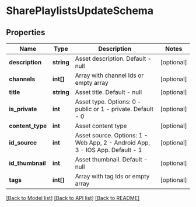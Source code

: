 # SharePlaylistsUpdateSchema

## Properties
Name | Type | Description | Notes
------------ | ------------- | ------------- | -------------
**description** | **string** | Asset description. Default - null | [optional] 
**channels** | **int[]** | Array with channel Ids or empty array | [optional] 
**title** | **string** | Asset title. Default - null | [optional] 
**is_private** | **int** | Asset type. Options: 0 - public or 1 - private. Default - 0 | [optional] 
**content_type** | **int** | Asset content type | [optional] 
**id_source** | **int** | Asset source. Options: 1 - Web App, 2 - Android App, 3 - IOS App. Default - 1 | [optional] 
**id_thumbnail** | **int** | Asset thumbnail. Default - null | [optional] 
**tags** | **int[]** | Array with tag Ids or empty array | [optional] 

[[Back to Model list]](../README.md#documentation-for-models) [[Back to API list]](../README.md#documentation-for-api-endpoints) [[Back to README]](../README.md)


